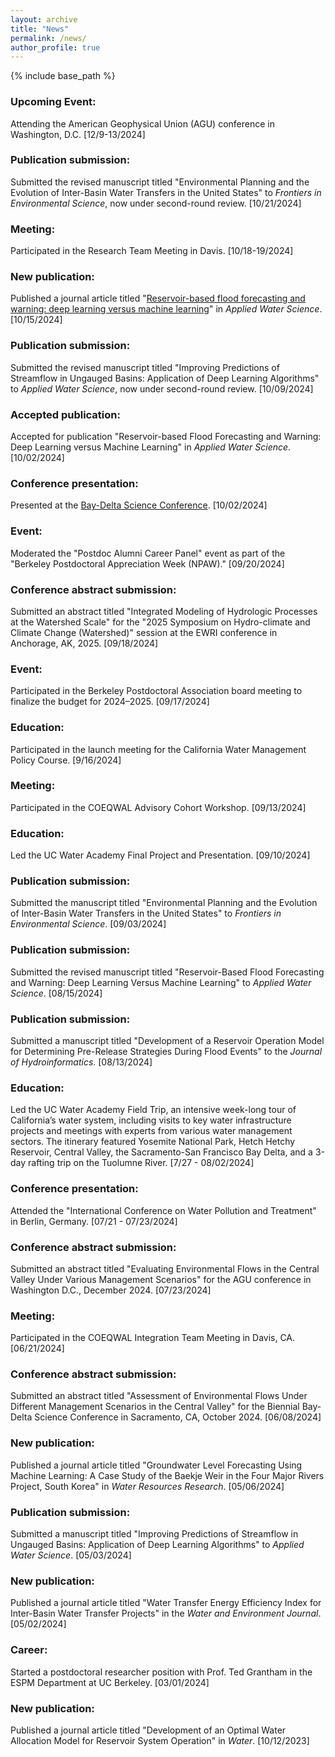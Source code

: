 ```yaml
---
layout: archive
title: "News"
permalink: /news/
author_profile: true
---
```


{% include base_path %}

### Upcoming Event:
Attending the American Geophysical Union (AGU) conference in Washington, D.C. [12/9-13/2024]

### Publication submission:
Submitted the revised manuscript titled "Environmental Planning and the Evolution of Inter-Basin Water Transfers in the United States" to _Frontiers in Environmental Science_, now under second-round review. [10/21/2024]
### Meeting:
Participated in the Research Team Meeting in Davis. [10/18-19/2024]
### New publication:
Published a journal article titled "[Reservoir-based flood forecasting and warning: deep learning versus machine learning](https://doi.org/10.1007/s13201-024-02298-w)" in _Applied Water Science_. [10/15/2024]
### Publication submission:
Submitted the revised manuscript titled "Improving Predictions of Streamflow in Ungauged Basins: Application of Deep Learning Algorithms" to _Applied Water Science_, now under second-round review. [10/09/2024]
### Accepted publication:
Accepted for publication "Reservoir-based Flood Forecasting and Warning: Deep Learning versus Machine Learning" in _Applied Water Science_. [10/02/2024]
### Conference presentation:
Presented at the [Bay-Delta Science Conference](https://www.baydeltascienceconference.com/_files/ugd/8ee68f_2031bd461ef342419eb6aea618286449.pdf). [10/02/2024]
### Event:
Moderated the "Postdoc Alumni Career Panel" event as part of the "Berkeley Postdoctoral Appreciation Week (NPAW)." [09/20/2024]
### Conference abstract submission:
Submitted an abstract titled "Integrated Modeling of Hydrologic Processes at the Watershed Scale" for the "2025 Symposium on Hydro-climate and Climate Change (Watershed)" session at the EWRI conference in Anchorage, AK, 2025. [09/18/2024]
### Event:
Participated in the Berkeley Postdoctoral Association board meeting to finalize the budget for 2024–2025. [09/17/2024]
### Education:
Participated in the launch meeting for the California Water Management Policy Course. [9/16/2024]
### Meeting:
Participated in the COEQWAL Advisory Cohort Workshop. [09/13/2024]
### Education:
Led the UC Water Academy Final Project and Presentation. [09/10/2024]
### Publication submission:
Submitted the manuscript titled "Environmental Planning and the Evolution of Inter-Basin Water Transfers in the United States" to _Frontiers in Environmental Science_. [09/03/2024]
### Publication submission:
Submitted the revised manuscript titled "Reservoir-Based Flood Forecasting and Warning: Deep Learning Versus Machine Learning" to _Applied Water Science_. [08/15/2024]
### Publication submission:
Submitted a manuscript titled "Development of a Reservoir Operation Model for Determining Pre-Release Strategies During Flood Events" to the _Journal of Hydroinformatics_. [08/13/2024]
### Education:
Led the UC Water Academy Field Trip, an intensive week-long tour of California’s water system, including visits to key water infrastructure projects and meetings with experts from various water management sectors. The itinerary featured Yosemite National Park, Hetch Hetchy Reservoir, Central Valley, the Sacramento-San Francisco Bay Delta, and a 3-day rafting trip on the Tuolumne River. [7/27 - 08/02/2024]
### Conference presentation:
Attended the "International Conference on Water Pollution and Treatment" in Berlin, Germany. [07/21 - 07/23/2024]
### Conference abstract submission:
Submitted an abstract titled "Evaluating Environmental Flows in the Central Valley Under Various Management Scenarios" for the AGU conference in Washington D.C., December 2024. [07/23/2024]
### Meeting:
Participated in the COEQWAL Integration Team Meeting in Davis, CA. [06/21/2024]
### Conference abstract submission:
Submitted an abstract titled "Assessment of Environmental Flows Under Different Management Scenarios in the Central Valley" for the Biennial Bay-Delta Science Conference in Sacramento, CA, October 2024. [06/08/2024]
### New publication:
Published a journal article titled "Groundwater Level Forecasting Using Machine Learning: A Case Study of the Baekje Weir in the Four Major Rivers Project, South Korea" in _Water Resources Research_. [05/06/2024]
### Publication submission:
Submitted a manuscript titled "Improving Predictions of Streamflow in Ungauged Basins: Application of Deep Learning Algorithms" to _Applied Water Science_. [05/03/2024]
### New publication:
Published a journal article titled "Water Transfer Energy Efficiency Index for Inter-Basin Water Transfer Projects" in the _Water and Environment Journal_. [05/02/2024]
### Career:
Started a postdoctoral researcher position with Prof. Ted Grantham in the ESPM Department at UC Berkeley. [03/01/2024]
### New publication:
Published a journal article titled "Development of an Optimal Water Allocation Model for Reservoir System Operation" in _Water_. [10/12/2023]
